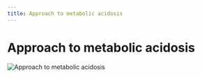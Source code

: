```yaml
---
title: Approach to metabolic acidosis
---
```

# Approach to metabolic acidosis

![Approach to metabolic acidosis](https://i.imgur.com/N6HZfFv.png)
